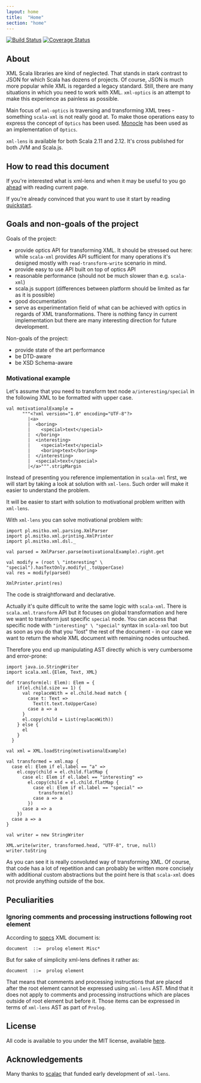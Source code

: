 ```yaml
---
layout: home
title:  "Home"
section: "home"
---
```


[![Build Status](https://api.travis-ci.org/note/xml-lens.svg)](https://travis-ci.org/note/xml-lens)
[![Coverage Status](https://coveralls.io/repos/github/note/xml-lens/badge.svg?branch=master)](https://coveralls.io/github/note/xml-lens?branch=master)

## About

XML Scala libraries are kind of neglected. That stands in stark contrast to JSON for which Scala has dozens of projects.
Of course, JSON is much more popular while XML is regarded a legacy standard. Still, there are many situations in which 
you need to work with XML. `xml-optics` is an attempt to make this experience as painless as possible.
  
Main focus of `xml-optics` is traversing and transforming XML trees - something `scala-xml` is not 
really good at. To make those operations easy to express the concept of `Optics` has been used. 
[Monocle](http://julien-truffaut.github.io/Monocle/) has been used as an implementation of `Optics`.

`xml-lens` is available for both Scala 2.11 and 2.12. It's cross published for both JVM and Scala.js.

## How to read this document

If you're interested what is xml-lens and when it may be useful to you go [ahead](#goals-and-non-goals-of-the-project)
with reading current page.

If you're already convinced that you want to use it start by reading [quickstart](docs/quickstart.html).

## Goals and non-goals of the project

Goals of the project:

* provide optics API for transforming XML. It should be stressed out here: while `scala-xml` provides
 API sufficient for many operations it's designed mostly with `read-transform-write` scenario in mind.
* provide easy to use API built on top of optics API
* reasonable performance (should not be much slower than e.g. `scala-xml`)
* scala.js support (differences between platform should be limited as far as it is possible)
* good documentation
* serve as experimentation field of what can be achieved with optics in regards of XML transformations.
There is nothing fancy in current implementation but there are many interesting direction for future
development.

Non-goals of the project:

* provide state of the art performance
* be DTD-aware
* be XSD Schema-aware

### Motivational example

Let's assume that you need to transform text node `a/interesting/special` in the following XML to be
formatted with upper case.

```tut:silent
val motivationalExample =
      """<?xml version="1.0" encoding="UTF-8"?>
        |<a>
        |  <boring>
        |    <special>text</special>
        |  </boring>
        |  <interesting>
        |    <special>text</special>
        |    <boring>text</boring>
        |  </interesting>
        |  <special>text</special>
        |</a>""".stripMargin
```

Instead of presenting you reference implementation in `scala-xml` first, we will start by taking
a look at solution with `xml-lens`. Such order will make it easier to understand the problem.

It will be easier to start with solution to motivational problem written with `xml-lens`.

With `xml-lens` you can solve motivational problem with:

```tut:silent
import pl.msitko.xml.parsing.XmlParser
import pl.msitko.xml.printing.XmlPrinter
import pl.msitko.xml.dsl._

val parsed = XmlParser.parse(motivationalExample).right.get

val modify = (root \ "interesting" \ "special").hasTextOnly.modify(_.toUpperCase)
val res = modify(parsed)

XmlPrinter.print(res)
```

The code is straightforward and declarative.

Actually it's quite difficult to write the same logic with `scala-xml`. There is `scala.xml.transform`
API but it focuses on global transformation and here we want to transform just specific `special` node.
You can access that specific node with `"interesting" \ "special"` syntax in `scala-xml` too but as soon
as you do that you "lost" the rest of the document - in our case we want to return the whole XML document
with remaining nodes untouched.

Therefore you end up manipulating AST directly which is very cumbersome and error-prone:

```tut:silent
import java.io.StringWriter
import scala.xml.{Elem, Text, XML}

def transform(el: Elem): Elem = {
    if(el.child.size == 1) {
      val replaceWith = el.child.head match {
        case t: Text =>
          Text(t.text.toUpperCase)
        case a => a
      }
      el.copy(child = List(replaceWith))
    } else {
      el
    }
  }

val xml = XML.loadString(motivationalExample)

val transformed = xml.map {
  case el: Elem if el.label == "a" =>
    el.copy(child = el.child.flatMap {
      case el: Elem if el.label == "interesting" =>
        el.copy(child = el.child.flatMap {
          case el: Elem if el.label == "special" =>
            transform(el)
          case a => a
        })
      case a => a
    })
  case a => a
}

val writer = new StringWriter

XML.write(writer, transformed.head, "UTF-8", true, null)
writer.toString
```

As you can see it is really convoluted way of transforming XML. Of course, that code has a lot of
repetition and can probably be written more concisely with additional custom abstractions but the
point here is that `scala-xml` does not provide anything outside of the box.


## Peculiarities

### Ignoring comments and processing instructions following root element

According to [specs](https://www.w3.org/TR/xml/#sec-well-formed) XML document is:

```
document  ::=  prolog element Misc*
```

But for sake of simplicity xml-lens defines it rather as:

```
document  ::=  prolog element
```

That means that comments and processing instructions that are placed after the root element cannot be
expressed using `xml-lens` AST. Mind that it does not apply to comments and processing instructions which
are places outside of root element but before it. Those items can be expressed in terms of `xml-lens` AST
as part of `Prolog`.

## License

All code is available to you under the MIT license, available [here](https://github.com/note/xml-lens/blob/master/LICENSE).


## Acknowledgements

Many thanks to [scalac](https://scalac.io/) that funded early development of `xml-lens`.
